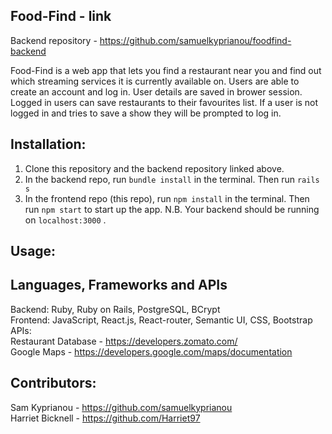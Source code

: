 ## Food-Find - link
Backend repository - https://github.com/samuelkyprianou/foodfind-backend

Food-Find is a web app that lets you find a restaurant near you and find out which streaming services it is currently available on. Users are able to create an account and log in. User details are saved in brower session. Logged in users can save restaurants to their favourites list. If a user is not logged in and tries to save a show they will be prompted to log in. 

## Installation:
  1. Clone this repository and the backend repository linked above.
  2. In the backend repo, run `bundle install` in the terminal. Then run `rails s`
  3. In the frontend repo (this repo), run `npm install` in the terminal. Then run `npm start` to start up the app.
     N.B. Your backend should be running on `localhost:3000` .

## Usage:

## Languages, Frameworks and APIs
  Backend: Ruby, Ruby on Rails, PostgreSQL, BCrypt <br />
  Frontend: JavaScript, React.js, React-router, Semantic UI, CSS, Bootstrap <br />
  APIs: <br />Restaurant Database - https://developers.zomato.com/ 
         <br />Google Maps - https://developers.google.com/maps/documentation

## Contributors:

Sam Kyprianou - https://github.com/samuelkyprianou <br />
Harriet Bicknell - https://github.com/Harriet97

